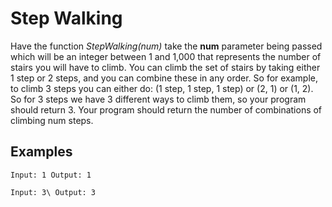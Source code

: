 # Step Walking

Have the function *StepWalking(num)* take the **num** parameter being passed which will be an integer between 1 and 1,000 that represents the number of stairs you will have to climb. You can climb the set of stairs by taking either 1 step or 2 steps, and you can combine these in any order. So for example, to climb 3 steps you can either do: (1 step, 1 step, 1 step) or (2, 1) or (1, 2). So for 3 steps we have 3 different ways to climb them, so your program should return 3. Your program should return the number of combinations of climbing num steps. 


## Examples

`
Input: 1
Output: 1 
`

`
Input: 3\
Output: 3
`
